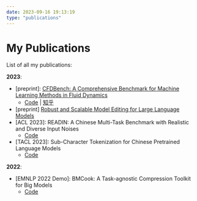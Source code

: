 ```yaml
---
date: 2023-09-16 19:13:19
type: "publications"
---
```

# My Publications

List of all my publications:

**2023**:

- [preprint]: [CFDBench: A Comprehensive Benchmark for Machine Learning Methods in Fluid Dynamics](/2023/09/16/CFDBench/)
    - [Code](https://www.github.com/luo-yining/CFDBench) | [知乎](https://zhuanlan.zhihu.com/p/656033757)
- [preprint] [Robust and Scalable Model Editing for Large Language Models](/2023/09/14/EREN/)
- [ACL 2023]: READIN: A Chinese Multi-Task Benchmark with Realistic and Diverse Input Noises
    - [Code](https://www.github.com/THUNLP/READIN)
- [TACL 2023]: Sub-Character Tokenization for Chinese Pretrained Language Models
    - [Code](https://www.github.com/THUNLP/SubCharTokenization)

**2022**:

- [EMNLP 2022 Demo]: BMCook: A Task-agnostic Compression Toolkit for Big Models
    - [Code](https://www.github.com/OpenBMB/BMCook)
